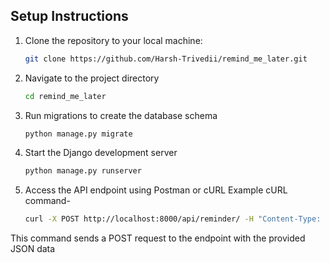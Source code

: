 ## Setup Instructions

1. Clone the repository to your local machine:
   ```bash
   git clone https://github.com/Harsh-Trivedii/remind_me_later.git

2. Navigate to the project directory
   ```bash
   cd remind_me_later

3. Run migrations to create the database schema
   ```bash
   python manage.py migrate

5. Start the Django development server
   ```bash
   python manage.py runserver

7. Access the API endpoint using Postman or cURL
   Example cURL command-
   ```bash
   curl -X POST http://localhost:8000/api/reminder/ -H "Content-Type: application/json" -d "{\"date\": \"2024-03-18\", \"time\": \"14:30:00\", \"message\": \"Remember to attend the meeting\"}"

This command sends a POST request to the endpoint with the provided JSON data
